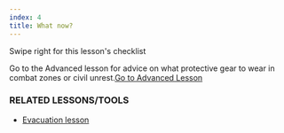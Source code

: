 ```yaml
---
index: 4
title: What now?
---
```

Swipe right for this lesson's checklist

Go to the Advanced lesson for advice on what protective gear to wear in combat zones or civil unrest.[Go to Advanced Lesson](umbrella://travel/protective-equipment/advanced)

### RELATED LESSONS/TOOLS

*   [Evacuation lesson](umbrella://incident-response/evacuation/beginner)